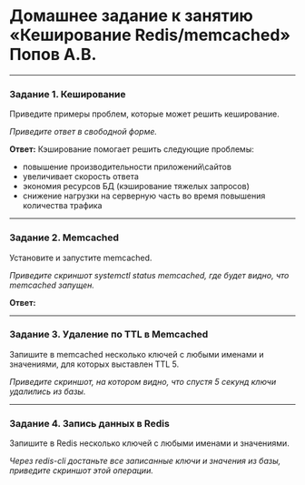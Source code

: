 # Домашнее задание к занятию «Кеширование Redis/memcached» Попов А.В.

---

### Задание 1. Кеширование 

Приведите примеры проблем, которые может решить кеширование. 

*Приведите ответ в свободной форме.*

**Ответ:** 
Кэширование помогает решить следующие проблемы:
- повышение производительности приложений\сайтов
- увеличивает скорость ответа
- экономия ресурсов БД (кэширование тяжелых запросов)
- снижение нагрузки на серверную часть во время повышения количества трафика 

---

### Задание 2. Memcached

Установите и запустите memcached.

*Приведите скриншот systemctl status memcached, где будет видно, что memcached запущен.*

**Ответ:**


---

### Задание 3. Удаление по TTL в Memcached

Запишите в memcached несколько ключей с любыми именами и значениями, для которых выставлен TTL 5. 

*Приведите скриншот, на котором видно, что спустя 5 секунд ключи удалились из базы.*

---

### Задание 4. Запись данных в Redis

Запишите в Redis несколько ключей с любыми именами и значениями. 

*Через redis-cli достаньте все записанные ключи и значения из базы, приведите скриншот этой операции.*
